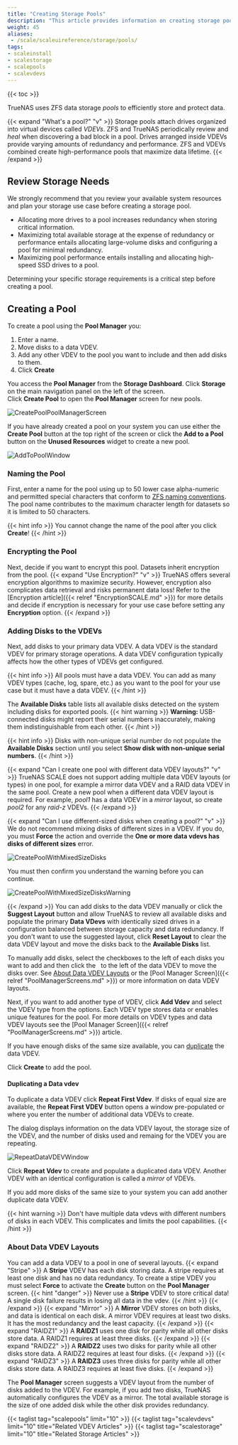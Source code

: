 ```yaml
---
title: "Creating Storage Pools"
description: "This article provides information on creating storage pools and using VDEV layout options in TrueNAS SCALE."
weight: 45
aliases:
 - /scale/scaleuireference/storage/pools/
tags:
- scaleinstall
- scalestorage
- scalepools
- scalevdevs
---
```


{{< toc >}}


TrueNAS uses ZFS data storage *pools* to efficiently store and protect data.

{{< expand "What's a pool?" "v" >}}
Storage pools attach drives organized into virtual devices called *VDEVs*.
ZFS and TrueNAS periodically review and *heal* when discovering a bad block in a pool.
Drives arranged inside VDEVs provide varying amounts of redundancy and performance.
ZFS and VDEVs combined create high-performance pools that maximize data lifetime.
{{< /expand >}}

## Review Storage Needs

We strongly recommend that you review your available system resources and plan your storage use case before creating a storage pool.
* Allocating more drives to a pool increases redundancy when storing critical information.
* Maximizing total available storage at the expense of redundancy or performance entails allocating large-volume disks and configuring a pool for minimal redundancy.
* Maximizing pool performance entails installing and allocating high-speed SSD drives to a pool.

Determining your specific storage requirements is a critical step before creating a pool.

## Creating a Pool
To create a pool using the **Pool Manager** you:

1. Enter a name.
2. Move disks to a data VDEV.
3. Add any other VDEV to the pool you want to include and then add disks to them.
4. Click **Create**

You access the **Pool Manager** from the **Storage Dashboard**. 
Click **Storage** on the main navigation panel on the left of the screen.  
Click **Create Pool** to open the **Pool Manager** screen for new pools.

![CreatePoolPoolManagerScreen](/images/SCALE/22.12/CreatePoolPoolManagerScreen.png "Crete Pool Pool Manager")

If you have already created a pool on your system you can use either the **Create Pool** button at the top right of the screen or click the **Add to a Pool** button on the **Unused Resources** widget to create a new pool.

![AddToPoolWindow](/images/SCALE/22.12/AddToPoolWindow.png "Add To Pool") 

### Naming the Pool
First, enter a name for the pool using up to 50 lower case alpha-numeric and permitted special characters that conform to [ZFS naming conventions](https://docs.oracle.com/cd/E23824_01/html/821-1448/gbcpt.html). 
The pool name contributes to the maximum character length for datasets so it is limited to 50 characters. 

{{< hint info >}}
You cannot change the name of the pool after you click **Create**! 
{{< /hint >}}
### Encrypting the Pool
Next, decide if you want to encrypt this pool. Datasets inherit encryption from the pool.
{{< expand "Use Encryption?" "v" >}}
TrueNAS offers several encryption algorithms to maximize security.
However, encryption also complicates data retrieval and risks permanent data loss!
Refer to the [Encryption article]({{< relref "EncryptionSCALE.md" >}}) for more details and decide if encryption is necessary for your use case before setting any **Encryption** option.
{{< /expand >}}
### Adding Disks to the VDEVs
Next, add disks to your primary data VDEV. 
A data VDEV is the standard VDEV for primary storage operations.
A data VDEV configuration typically affects how the other types of VDEVs get configured.

{{< hint info >}}
All pools must have a data VDEV. 
You can add as many VDEV types (cache, log, spare, etc.) as you want to the pool for your use case but it must have a data VDEV. 
{{< /hint >}}

The **Available Disks** table lists all available disks detected on the system including disks for exported pools. 
{{< hint warning >}}
**Warning:** USB-connected disks might report their serial numbers inaccurately, making them indistinguishable from each other.
{{< /hint >}}

{{< hint info >}}
Disks with non-unique serial number do not populate the **Available Disks** section until you select **Show disk with non-unique serial numbers**.
{{< /hint >}}

{{< expand "Can I create one pool with different data VDEV layouts?" "v" >}}
TrueNAS SCALE does not support adding multiple data VDEV layouts (or types) in one pool, for example a mirror data VDEV and a RAID data VDEV in the same pool.
Create a new pool when a different data VDEV layout is required.
For example, *pool1* has a data VDEV in a *mirror* layout, so create *pool2* for any *raid-z* VDEVs.
{{< /expand >}}

{{< expand "Can I use different-sized disks when creating a pool?" "v" >}}
We do not recommend mixing disks of different sizes in a VDEV. If you do, you must **Force** the action and override the **One or more data vdevs has disks of different sizes** error. 

![CreatePoolWithMixedSizeDisks](/images/SCALE/22.12/CreatePoolWithMixedSizeDisks.png "Pool Create Force Option")

You must then confirm you understand the warning before you can continue.

![CreatePoolWithMixedSizeDisksWarning](/images/SCALE/22.12/CreatePoolWithMixedSizeDisksWarning.png "Pool Create Different Disk Size Warning")

{{< /expand >}}
You can add disks to the data VDEV manually or click the **Suggest Layout** button and allow TrueNAS to review all available disks and populate the primary **Data VDevs** with identically sized drives in a configuration balanced between storage capacity and data redundancy. 
If you don't want to use the suggested layout, click **Reset Layout** to clear the data VDEV layout and move the disks back to the **Available Disks** list. 

To manually add disks, select the checkboxes to the left of each disks you want to add and then click the <i class="fa fa-arrow-right" aria-hidden="true" title="Right Arrow"></i>&nbsp; to the left of the data VDEV to move the disks over. See [About Data VDEV Layouts](#about-data-vdev-layouts) or the [Pool Manager Screen]({{< relref "PoolManagerScreens.md" >}}) or more information on data VDEV layouts.

Next, if you want to add another type of VDEV, click **Add Vdev** and select the VDEV type from the options.
Each VDEV type stores data or enables unique features for the pool.
For more details on VDEV types and data VDEV layouts see the [Pool Manager Screen]({{< relref "PoolManagerScreens.md" >}}) article.

If you have enough disks of the same size available, you can [duplicate](#duplicating-a-data-vdev) the data VDEV.

Click **Create** to add the pool.

#### Duplicating a Data vdev
To duplicate a data VDEV click **Repeat First Vdev**. 
If disks of equal size are available, the **Repeat First VDEV** button opens a window pre-populated or where you enter the number of additional data VDEVs to create. 

The dialog displays information on the data VDEV layout, the storage size of the VDEV, and the number of disks used and remaing for the VDEV you are repeating.

![RepeatDataVDEVWindow](/images/SCALE/22.12/RepeatDataVDEVWindow.png "Duplicating a Data VDev")

Click **Repeat Vdev** to create and populate a duplicated data VDEV. 
Another VDEV with an identical configuration is called a *mirror* of VDEVs.

If you add more disks of the same size to your system you can add another duplicate data VDEV. 

{{< hint warning >}}
Don't have multiple data vdevs with different numbers of disks in each VDEV.
This complicates and limits the pool capabilities.
{{< /hint >}}

### About Data VDEV Layouts
You can add a data VDEV to a pool in one of several layouts.
{{< expand "Stripe" >}}
A **Stripe** VDEV has each disk storing data. A stripe requires at least one disk and has no data redundancy.
To create a stipe VDEV you must select **Force** to activate the **Create** button on the **Pool Manager** screen.
{{< hint "danger" >}}
Never use a **Stripe** VDEV to store critical data!
A single disk failure results in losing all data in the vdev.
{{< /hint >}}
{{< /expand >}}
{{< expand "Mirror" >}}
A **Mirror** VDEV stores on both disks, and data is identical on each disk.
A mirror VDEV requires at least two disks. It has the most redundancy and the least capacity.
{{< /expand >}}
{{< expand "RAIDZ1" >}}
A **RAIDZ1** uses one disk for parity while all other disks store data.
A RAIDZ1 requires at least three disks.
{{< /expand >}}
{{< expand "RAIDZ2" >}}
A **RAIDZ2** uses two disks for parity while all other disks store data.
A RAIDZ2 requires at least four disks.
{{< /expand >}}
{{< expand "RAIDZ3" >}}
A **RAIDZ3** uses three disks for parity while all other disks store data.
A RAIDZ3 requires at least five disks.
{{< /expand >}}

The **Pool Manager** screen suggests a VDEV layout from the number of disks added to the VDEV.
For example, if you add two disks, TrueNAS automatically configures the VDEV as a mirror. 
The total available storage is the size of one added disk while the other disk provides redundancy.

{{< taglist tag="scalepools" limit="10" >}}
{{< taglist tag="scalevdevs" limit="10" title="Related VDEV Articles" >}}
{{< taglist tag="scalestorage" limit="10" title="Related Storage Articles" >}}